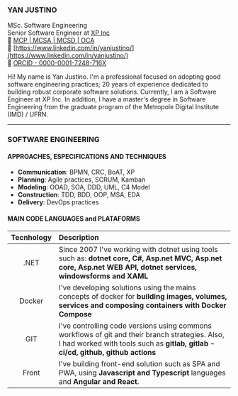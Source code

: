 ### YAN JUSTINO
MSc. Software Engineering  
Senior Software Engineer at [XP Inc](https://www.xpinc.com/)  
:link: [MCP | MCSA | MCSD | OCA](https://www.youracclaim.com/users/yan-justino/badges)  
:link: [https://www.linkedin.com/in/yanjustino/](https://www.linkedin.com/in/yanjustino/)  
:link: [ORCID - 0000-0001-7248-716X](https://orcid.org/0000-0001-7248-716X)

Hi! My name is Yan Justino. I'm a professional focused on adopting good software engineering practices; 20 years of experience dedicated to building robust corporate software solutions. Currently, I am a Software Engineer at XP Inc. In addition, I have a master's degree in Software Engineering from the graduate program of the Metropole Digital Institute (IMD) / UFRN. 

---

### SOFTWARE ENGINEERING

#### APPROACHES, ESPECIFICATIONS AND TECHNIQUES

- **Communication**: BPMN, CRC, BoAT, XP
- **Planning**: Agile practices, SCRUM, Kamban
- **Modeling**: OOAD, SOA, DDD, UML, C4 Model
- **Construction**: TDD, BDD, OOP, MSA, EDA
- **Delivery**: DevOps practices

#### MAIN CODE LANGUAGES and PLATAFORMS

| Tecnhology | Description |
| :---: | :----------- |
| .NET | Since 2007 I've working with dotnet using tools such as: **dotnet core, C#, Asp.net MVC, Asp.net core, Asp.net WEB API, dotnet services, windowsforms and XAML** |
| Docker| I've developing solutions using the mains concepts of docker for **building images, volumes, services and composing containers with Docker Compose** |
| GIT | I've controlling code versions using commons workflows of git and their branch strategies. Also, I had worked with tools such as **gitlab, gitlab - ci/cd, github, github actions** |
| Front | I've building front-end solution such as SPA and PWA, using **Javascript and Typescript** languages and **Angular and React**. |



<!--
**yanjustino/yanjustino** is a ✨ _special_ ✨ repository because its `README.md` (this file) appears on your GitHub profile.

Here are some ideas to get you started:

- 🔭 I’m currently working on ...
- 🌱 I’m currently learning ...
- 👯 I’m looking to collaborate on ...
- 🤔 I’m looking for help with ...
- 💬 Ask me about ...
- 📫 How to reach me: ...
- 😄 Pronouns: ...
- ⚡ Fun fact: ...
-->
